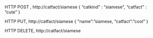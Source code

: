 <!-- TODO -->

HTTP POST , http://catfact/siamese
{
“catkind” : “siamese",
“catfact” : “cute”
}


HTTP PUT, http://catfact/siamese
{
"name”:”siamese,
“catfact”:”cool”
}

HTTP DELETE, http://catfact/siamese
